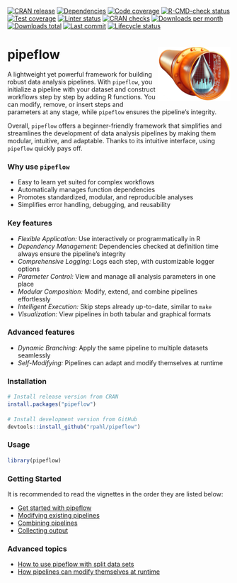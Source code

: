 
<!-- README.md is generated from README.Rmd. Please edit that file -->

<!-- badges: start -->

[![CRAN
release](https://www.r-pkg.org/badges/version/pipeflow)](https://cran.r-project.org/package=pipeflow)
[![Dependencies](https://tinyverse.netlify.app/badge/pipeflow)](https://CRAN.R-project.org/package=pipeflow)
[![Code
coverage](https://codecov.io/gh/rpahl/pipeflow/branch/main/graph/badge.svg)](https://app.codecov.io/gh/rpahl/pipeflow)
[![R-CMD-check
status](https://github.com/rpahl/pipeflow/workflows/R-CMD-check/badge.svg)](https://github.com/rpahl/pipeflow/actions)
[![Test
coverage](https://github.com/rpahl/pipeflow/workflows/test-coverage/badge.svg)](https://github.com/rpahl/pipeflow/actions)
[![Linter
status](https://github.com/rpahl/pipeflow/workflows/lint/badge.svg)](https://github.com/rpahl/pipeflow/actions)
[![CRAN
checks](https://badges.cranchecks.info/summary/pipeflow.svg)](https://cran.r-project.org/web/checks/check_results_pipeflow.html)
[![Downloads per
month](https://cranlogs.r-pkg.org/badges/last-month/pipeflow)](https://cran.r-project.org/package=pipeflow)
[![Downloads
total](https://cranlogs.r-pkg.org/badges/grand-total/pipeflow)](https://cran.r-project.org/package=pipeflow)
[![Last
commit](https://img.shields.io/github/last-commit/rpahl/pipeflow.svg)](https://github.com/rpahl/pipeflow/commits/main)
[![Lifecycle
status](https://img.shields.io/badge/lifecycle-experimental-orange.svg)](https://lifecycle.r-lib.org/articles/stages.html#experimental)

<!-- badges: end -->

# pipeflow <img src="man/figures/logo.png" alt="logo" align="right" width="163" height="121"/>

A lightweight yet powerful framework for building robust data analysis
pipelines. With `pipeflow`, you initialize a pipeline with your dataset
and construct workflows step by step by adding R functions. You can
modify, remove, or insert steps and parameters at any stage, while
`pipeflow` ensures the pipeline’s integrity.

Overall, `pipeflow` offers a beginner-friendly framework that simplifies
and streamlines the development of data analysis pipelines by making
them modular, intuitive, and adaptable. Thanks to its intuitive
interface, using `pipeflow` quickly pays off.

### Why use `pipeflow`

- Easy to learn yet suited for complex workflows
- Automatically manages function dependencies
- Promotes standardized, modular, and reproducible analyses
- Simplifies error handling, debugging, and reusability

### Key features

- *Flexible Application:* Use interactively or programmatically in R
- *Dependency Management:* Dependencies checked at definition time
  always ensure the pipeline’s integrity
- *Comprehensive Logging:* Logs each step, with customizable logger
  options
- *Parameter Control:* View and manage all analysis parameters in one
  place
- *Modular Composition:* Modify, extend, and combine pipelines
  effortlessly
- *Intelligent Execution:* Skip steps already up-to-date, similar to
  `make`
- *Visualization:* View pipelines in both tabular and graphical formats

### Advanced features

- *Dynamic Branching:* Apply the same pipeline to multiple datasets
  seamlessly
- *Self-Modifying:* Pipelines can adapt and modify themselves at runtime

### Installation

``` r
# Install release version from CRAN
install.packages("pipeflow")

# Install development version from GitHub
devtools::install_github("rpahl/pipeflow")
```

### Usage

``` r
library(pipeflow)
```

### Getting Started

It is recommended to read the vignettes in the order they are listed
below:

- [Get started with
  pipeflow](https://rpahl.github.io/pipeflow/articles/v01-get-started.html)
- [Modifying existing
  pipelines](https://rpahl.github.io/pipeflow/articles/v02-modify-pipeline.html)
- [Combining
  pipelines](https://rpahl.github.io/pipeflow/articles/v03-combine-pipelines.html)
- [Collecting
  output](https://rpahl.github.io/pipeflow/articles/v04-collect-output.html)

### Advanced topics

- [How to use pipeflow with split data
  sets](https://rpahl.github.io/pipeflow/articles/v05-split-and-combine.html)
- [How pipelines can modify themselves at
  runtime](https://rpahl.github.io/pipeflow/articles/v06-self-modify-pipeline.html)
